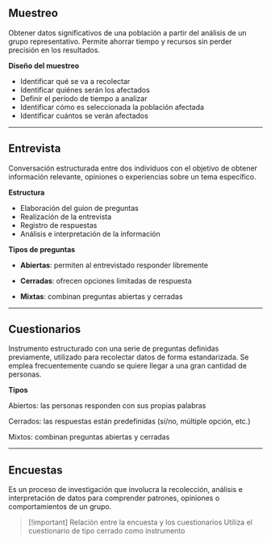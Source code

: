 ## Muestreo
Obtener datos significativos de una población a partir del análisis de un grupo representativo. Permite ahorrar tiempo y recursos sin perder precisión en los resultados.

**Diseño del muestreo**

- Identificar qué se va a recolectar
- Identificar quiénes serán los afectados
- Definir el período de tiempo a analizar
- Identificar cómo es seleccionada la población afectada
- Identificar cuántos se verán afectados

---

## Entrevista

Conversación estructurada entre dos individuos con el objetivo de obtener información relevante, opiniones o experiencias sobre un tema específico.

**Estructura**

- Elaboración del guion de preguntas
- Realización de la entrevista
- Registro de respuestas
- Análisis e interpretación de la información


**Tipos de preguntas**

- **Abiertas**: permiten al entrevistado responder libremente

- **Cerradas**: ofrecen opciones limitadas de respuesta

- **Mixtas**: combinan preguntas abiertas y cerradas

---

## Cuestionarios

Instrumento estructurado con una serie de preguntas definidas previamente, utilizado para recolectar datos de forma estandarizada. Se emplea frecuentemente cuando se quiere llegar a una gran cantidad de personas.

**Tipos**

Abiertos: las personas responden con sus propias palabras

Cerrados: las respuestas están predefinidas (sí/no, múltiple opción, etc.)

Mixtos: combinan preguntas abiertas y cerradas

---
## Encuestas

Es un proceso de investigación que involucra la recolección, análisis e interpretación de datos para comprender patrones, opiniones o comportamientos de un grupo. 

> [!important] Relación entre la encuesta y los cuestionarios
> Utiliza el cuestionario de tipo cerrado como instrumento 
